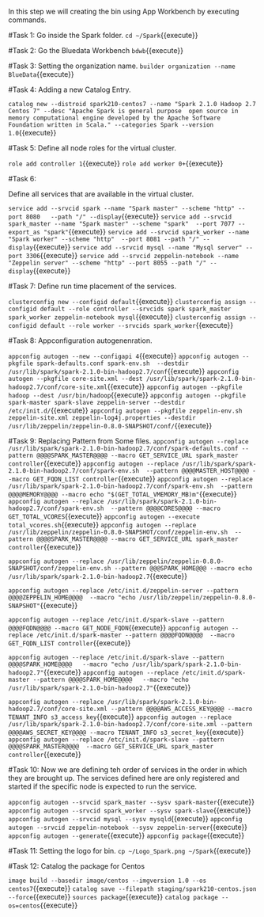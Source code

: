 In this step we will creating the bin using App Workbench by executing commands.

#Task 1:
Go inside the Spark folder.
`cd ~/Spark`{{execute}}

#Task 2:
Go the Bluedata Workbench
`bdwb`{{execute}}

#Task 3:
Setting the organization name.
`builder organization --name BlueData`{{execute}}

#Task 4:
Adding a new Catalog Entry.

`catalog new --distroid spark210-centos7 --name "Spark 2.1.0 Hadoop 2.7 Centos 7" --desc "Apache Spark is general purpose  open source in memory computational engine developed by the Apache Software Foundation written in Scala." --categories Spark --version 1.0`{{execute}}

#Task 5:
Define all node roles for the virtual cluster.

`role add controller 1`{{execute}}
`role add worker 0+`{{execute}}


#Task 6:

Define all services that are available in the virtual cluster.

`service add --srvcid spark --name "Spark master" --scheme "http" --port 8080   --path "/" --display`{{execute}}
`service add --srvcid spark_master --name "Spark master" --scheme "spark"  --port 7077 --export_as "spark"`{{execute}}
`service add --srvcid spark_worker --name "Spark worker" --scheme "http"  --port 8081 --path "/" --display`{{execute}}
`service add --srvcid mysql --name "Mysql server" --port 3306`{{execute}}
`service add --srvcid zeppelin-notebook --name "Zeppelin server" --scheme "http" --port 8055 --path "/" --display`{{execute}}

#Task 7:
Define run time placement of the services.

`clusterconfig new --configid default`{{execute}}
`clusterconfig assign --configid default --role controller --srvcids spark spark_master spark_worker zeppelin-notebook mysql`{{execute}}
`clusterconfig assign --configid default --role worker --srvcids spark_worker`{{execute}}


#Task 8:
Appconfiguration autogenenration.

`appconfig autogen --new --configapi 4`{{execute}}
`appconfig autogen --pkgfile spark-defaults.conf spark-env.sh  --destdir /usr/lib/spark/spark-2.1.0-bin-hadoop2.7/conf`{{execute}}
`appconfig autogen --pkgfile core-site.xml --dest /usr/lib/spark/spark-2.1.0-bin-hadoop2.7/conf/core-site.xml`{{execute}}
`appconfig autogen --pkgfile hadoop --dest /usr/bin/hadoop`{{execute}}
`appconfig autogen --pkgfile spark-master spark-slave zeppelin-server --destdir /etc/init.d/`{{execute}}
`appconfig autogen --pkgfile zeppelin-env.sh zeppelin-site.xml zeppelin-log4j.properties --destdir /usr/lib/zeppelin/zeppelin-0.8.0-SNAPSHOT/conf/`{{execute}}

#Task 9:
Replacing Pattern from Some files.
`appconfig autogen --replace /usr/lib/spark/spark-2.1.0-bin-hadoop2.7/conf/spark-defaults.conf --pattern @@@@SPARK_MASTER@@@@ --macro GET_SERVICE_URL spark_master controller`{{execute}}
`appconfig autogen --replace /usr/lib/spark/spark-2.1.0-bin-hadoop2.7/conf/spark-env.sh  --pattern @@@@MASTER_HOST@@@@ --macro GET_FQDN_LIST controller`{{execute}}
`appconfig autogen --replace /usr/lib/spark/spark-2.1.0-bin-hadoop2.7/conf/spark-env.sh  --pattern @@@@MEMORY@@@@ --macro echo "$(GET_TOTAL_VMEMORY_MB)m"`{{execute}}
`appconfig autogen --replace /usr/lib/spark/spark-2.1.0-bin-hadoop2.7/conf/spark-env.sh  --pattern @@@@CORES@@@@ --macro GET_TOTAL_VCORES`{{execute}}
`appconfig autogen --execute total_vcores.sh`{{execute}}
`appconfig autogen --replace /usr/lib/zeppelin/zeppelin-0.8.0-SNAPSHOT/conf/zeppelin-env.sh  --pattern @@@@SPARK_MASTER@@@@ --macro GET_SERVICE_URL spark_master controller`{{execute}}

`appconfig autogen --replace /usr/lib/zeppelin/zeppelin-0.8.0-SNAPSHOT/conf/zeppelin-env.sh --pattern @@@SPARK_HOME@@@ --macro echo /usr/lib/spark/spark-2.1.0-bin-hadoop2.7`{{execute}}

`appconfig autogen --replace /etc/init.d/zeppelin-server --pattern @@@@ZEPPELIN_HOME@@@@  --macro "echo /usr/lib/zeppelin/zeppelin-0.8.0-SNAPSHOT"`{{execute}}


`appconfig autogen --replace /etc/init.d/spark-slave --pattern @@@@FQDN@@@@ --macro GET_NODE_FQDN`{{execute}}
`appconfig autogen --replace /etc/init.d/spark-master --pattern @@@@FQDN@@@@  --macro GET_FQDN_LIST controller`{{execute}}

`appconfig autogen --replace /etc/init.d/spark-slave --pattern @@@@SPARK_HOME@@@@   --macro "echo /usr/lib/spark/spark-2.1.0-bin-hadoop2.7"`{{execute}}
`appconfig autogen --replace /etc/init.d/spark-master --pattern @@@@SPARK_HOME@@@@   --macro "echo /usr/lib/spark/spark-2.1.0-bin-hadoop2.7"`{{execute}}

`appconfig autogen --replace /usr/lib/spark/spark-2.1.0-bin-hadoop2.7/conf/core-site.xml --pattern @@@@AWS_ACCESS_KEY@@@@ --macro TENANT_INFO s3_access_key`{{execute}}
`appconfig autogen --replace /usr/lib/spark/spark-2.1.0-bin-hadoop2.7/conf/core-site.xml --pattern @@@@AWS_SECRET_KEY@@@@ --macro TENANT_INFO s3_secret_key`{{execute}}
`appconfig autogen --replace /etc/init.d/spark-slave --pattern @@@@SPARK_MASTER@@@@  --macro GET_SERVICE_URL spark_master controller`{{execute}}


#Task 10:
Now we are defining teh order of services in the order in which they are brought up.
The services defined here are only registered and started if the specific node is expected to run the service.

`appconfig autogen --srvcid spark_master --sysv spark-master`{{execute}}
`appconfig autogen --srvcid spark_worker --sysv spark-slave`{{execute}}
`appconfig autogen --srvcid mysql --sysv mysqld`{{execute}}
`appconfig autogen --srvcid zeppelin-notebook --sysv zeppelin-server`{{execute}}
`appconfig autogen --generate`{{execute}}
`appconfig package`{{execute}}


#Task 11:
Setting the logo for bin.
`cp ~/Logo_Spark.png ~/Spark`{{execute}}

#Task 12:
Catalog the package for Centos

`image build --basedir image/centos --imgversion 1.0 --os centos7`{{execute}}
`catalog save --filepath staging/spark210-centos.json --force`{{execute}}
`sources package`{{execute}}
`catalog package --os=centos`{{execute}} 
